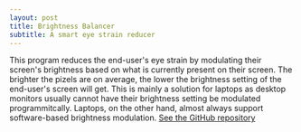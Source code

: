 ```yaml
---
layout: post
title: Brightness Balancer
subtitle: A smart eye strain reducer
---
```


This program reduces the end-user's eye strain by modulating their screen's brightness based on what is currently present on their screen. The brighter the pizels are on average, the lower the brightness setting of the end-user's screen will get. This is mainly a solution for laptops as desktop monitors usually cannot have their brightness setting be modulated programmitcally. Laptops, on the other hand, almost always support software-based brightness modulation.
[See the GitHub repository](https://github.com/ndnestor/Brightness-Balancer)
